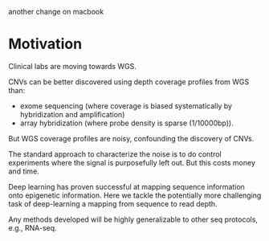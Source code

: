 another change on macbook 

# Motivation

Clinical labs are moving towards WGS. 

CNVs can be better discovered using depth coverage profiles from WGS than:  
* exome sequencing (where coverage is biased systematically by hybridization and amplification) 
* array hybridization (where probe density is sparse (1/10000bp)). 

But WGS coverage profiles are noisy, confounding the discovery of CNVs. 

The standard approach to characterize the noise is to do control experiments 
where the signal is purposefully left out.  But this costs money and time. 

Deep learning has proven successful at mapping sequence information onto 
epigenetic information. Here we tackle the potentially more challenging 
task of deep-learning a mapping from sequence to read depth. 

Any methods developed will be highly generalizable to other seq protocols, e.g., RNA-seq. 



